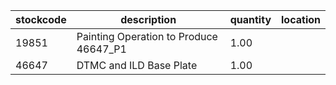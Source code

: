 |stockcode|description|quantity|location|
|---------|-----------|--------|--------|
|19851|Painting Operation to Produce 46647_P1|1.00||
|46647|DTMC and ILD Base Plate|1.00||
